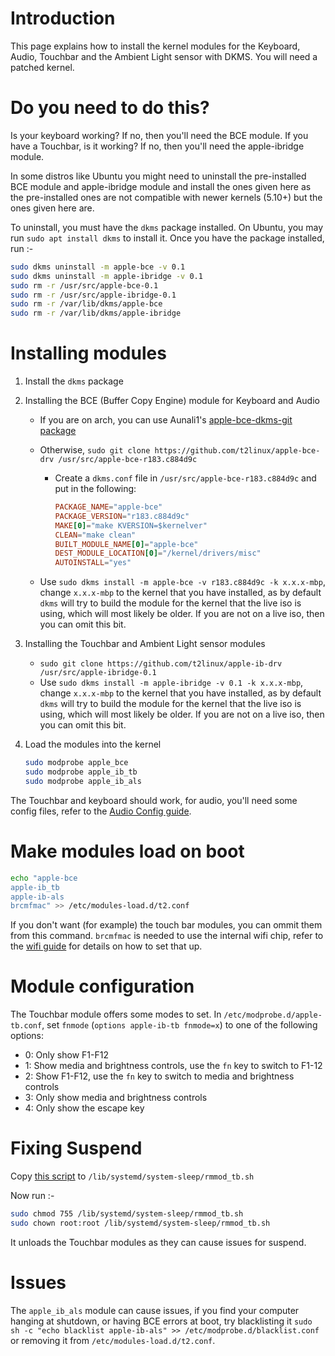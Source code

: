# Introduction

This page explains how to install the kernel modules for the Keyboard, Audio, Touchbar and the Ambient Light sensor with DKMS. You will need a patched kernel.

# Do you need to do this?

Is your keyboard working? If no, then you'll need the BCE module.
If you have a Touchbar, is it working? If no, then you'll need the apple-ibridge module.

In some distros like Ubuntu you might need to uninstall the pre-installed BCE module and apple-ibridge module and install the ones given here as the pre-installed ones are not compatible with newer kernels (5.10+) but the ones given here are.

To uninstall, you must have the `dkms` package installed. On Ubuntu, you may run `sudo apt install dkms` to install it. Once you have the package installed, run :-

```sh
sudo dkms uninstall -m apple-bce -v 0.1
sudo dkms uninstall -m apple-ibridge -v 0.1
sudo rm -r /usr/src/apple-bce-0.1
sudo rm -r /usr/src/apple-ibridge-0.1
sudo rm -r /var/lib/dkms/apple-bce
sudo rm -r /var/lib/dkms/apple-ibridge
```

# Installing modules

1. Install the `dkms` package
2. Installing the BCE (Buffer Copy Engine) module for Keyboard and Audio

    - If you are on arch, you can use Aunali1's [apple-bce-dkms-git package](https://github.com/aunali1/apple-bce-arch/releases)
    - Otherwise, `sudo git clone https://github.com/t2linux/apple-bce-drv /usr/src/apple-bce-r183.c884d9c`

        -   Create a `dkms.conf` file in `/usr/src/apple-bce-r183.c884d9c` and put in the following:

            ```conf
            PACKAGE_NAME="apple-bce"
            PACKAGE_VERSION="r183.c884d9c"
            MAKE[0]="make KVERSION=$kernelver"
            CLEAN="make clean"
            BUILT_MODULE_NAME[0]="apple-bce"
            DEST_MODULE_LOCATION[0]="/kernel/drivers/misc"
            AUTOINSTALL="yes"
            ```

    - Use `sudo dkms install -m apple-bce -v r183.c884d9c -k x.x.x-mbp`, change `x.x.x-mbp` to the kernel that you have installed, as by default `dkms` will try to build the module for the kernel that the live iso is using, which will most likely be older. If you are not on a live iso, then you can omit this bit.

3. Installing the Touchbar and Ambient Light sensor modules

    - `sudo git clone https://github.com/t2linux/apple-ib-drv /usr/src/apple-ibridge-0.1`
    - Use `sudo dkms install -m apple-ibridge -v 0.1 -k x.x.x-mbp`, change `x.x.x-mbp` to the kernel that you have installed, as by default `dkms` will try to build the module for the kernel that the live iso is using, which will most likely be older. If you are not on a live iso, then you can omit this bit.

4. Load the modules into the kernel

    ```sh
    sudo modprobe apple_bce
    sudo modprobe apple_ib_tb
    sudo modprobe apple_ib_als
    ```

The Touchbar and keyboard should work, for audio, you'll need some config files, refer to the [Audio Config guide](https://wiki.t2linux.org/guides/audio-config).

# Make modules load on boot

```sh
echo "apple-bce
apple-ib_tb
apple-ib-als
brcmfmac" >> /etc/modules-load.d/t2.conf
```

If you don't want (for example) the touch bar modules, you can ommit them from this command. `brcmfmac` is needed to use the internal wifi chip, refer to the [wifi guide](https://wiki.t2linux.org/guides/wifi/) for details on how to set that up.

# Module configuration

The Touchbar module offers some modes to set. In `/etc/modprobe.d/apple-tb.conf`, set `fnmode` (`options apple-ib-tb fnmode=x`) to one of the following options:

- 0: Only show F1-F12
- 1: Show media and brightness controls, use the `fn` key to switch to F1-12
- 2: Show F1-F12, use the `fn` key to switch to media and brightness controls
- 3: Only show media and brightness controls
- 4: Only show the escape key

# Fixing Suspend

Copy [this script](https://github.com/marcosfad/mbp-ubuntu/blob/master/files/suspend/rmmod_tb.sh) to `/lib/systemd/system-sleep/rmmod_tb.sh`

Now run :-

```sh
sudo chmod 755 /lib/systemd/system-sleep/rmmod_tb.sh
sudo chown root:root /lib/systemd/system-sleep/rmmod_tb.sh
```

It unloads the Touchbar modules as they can cause issues for suspend.

# Issues

The `apple_ib_als` module can cause issues, if you find your computer hanging at shutdown, or having BCE errors at boot, try blacklisting it `sudo sh -c "echo blacklist apple-ib-als" >> /etc/modprobe.d/blacklist.conf` or removing it from `/etc/modules-load.d/t2.conf`.
